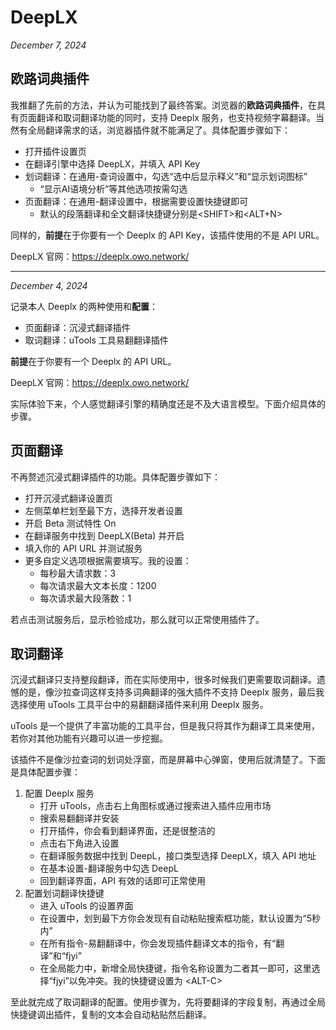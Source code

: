 # DeepLX

*December 7, 2024*

## 欧路词典插件

我推翻了先前的方法，并认为可能找到了最终答案。浏览器的**欧路词典插件**，在具有页面翻译和取词翻译功能的同时，支持 Deeplx 服务，也支持视频字幕翻译。当然有全局翻译需求的话，浏览器插件就不能满足了。具体配置步骤如下：

- 打开插件设置页
- 在翻译引擎中选择 DeepLX，并填入 API Key
- 划词翻译：在通用-查词设置中，勾选“选中后显示释义”和“显示划词图标”
	- “显示AI语境分析”等其他选项按需勾选
- 页面翻译：在通用-翻译设置中，根据需要设置快捷键即可
	- 默认的段落翻译和全文翻译快捷键分别是\<SHIFT\>和\<ALT+N\>

同样的，**前提**在于你要有一个 Deeplx 的 API Key，该插件使用的不是 API URL。

DeepLX 官网：<https://deeplx.owo.network/>

---

*December 4, 2024*

记录本人 Deeplx 的两种使用和**配置**：

- 页面翻译：沉浸式翻译插件
- 取词翻译：uTools 工具易翻翻译插件

**前提**在于你要有一个 Deeplx 的 API URL。

DeepLX 官网：<https://deeplx.owo.network/>

实际体验下来，个人感觉翻译引擎的精确度还是不及大语言模型。下面介绍具体的步骤。

## 页面翻译

不再赘述沉浸式翻译插件的功能。具体配置步骤如下：

- 打开沉浸式翻译设置页
- 左侧菜单栏划至最下方，选择开发者设置
- 开启 Beta 测试特性 On
- 在翻译服务中找到 DeepLX(Beta) 并开启
- 填入你的 API URL 并测试服务
- 更多自定义选项根据需要填写。我的设置：
	- 每秒最大请求数：3
	- 每次请求最大文本长度：1200
	- 每次请求最大段落数：1

若点击测试服务后，显示检验成功，那么就可以正常使用插件了。

## 取词翻译

沉浸式翻译只支持整段翻译，而在实际使用中，很多时候我们更需要取词翻译。遗憾的是，像沙拉查词这样支持多词典翻译的强大插件不支持 Deeplx 服务，最后我选择使用 uTools 工具平台中的易翻翻译插件来利用 Deeplx 服务。

uTools 是一个提供了丰富功能的工具平台，但是我只将其作为翻译工具来使用，若你对其他功能有兴趣可以进一步挖掘。

该插件不是像沙拉查词的划词处浮窗，而是屏幕中心弹窗，使用后就清楚了。下面是具体配置步骤：

1. 配置 Deeplx 服务
	- 打开 uTools，点击右上角图标或通过搜索进入插件应用市场
	- 搜索易翻翻译并安装
	- 打开插件，你会看到翻译界面，还是很整洁的
	- 点击右下角进入设置
	- 在翻译服务数据中找到 DeepL，接口类型选择 DeepLX，填入 API 地址
	- 在基本设置-翻译服务中勾选 DeepL
	- 回到翻译界面，API 有效的话即可正常使用
2. 配置划词翻译快捷键
	- 进入 uTools 的设置界面
	- 在设置中，划到最下方你会发现有自动粘贴搜索框功能，默认设置为“5秒内”
	- 在所有指令-易翻翻译中，你会发现插件翻译文本的指令，有“翻译”和“fjyi”
	- 在全局能力中，新增全局快捷键，指令名称设置为二者其一即可，这里选择“fjyi”以免冲突。我的快捷键设置为 \<ALT-C\>

至此就完成了取词翻译的配置。使用步骤为，先将要翻译的字段复制，再通过全局快捷键调出插件，复制的文本会自动粘贴然后翻译。

